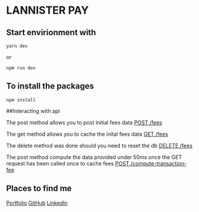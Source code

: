 # LANNISTER PAY

## Start envirionment with

`yarn dev`

or

`npm run dev`

## To install the packages

`npm install`

##Interacting with api

The post method allows you to post initial fees data
[POST /fees](https://lannister-payng.herokuapp.com/fees)

The get method allows you to cache the inital fees data
[GET /fees](https://lannister-payng.herokuapp.com/fees)

The delete method was done should you need to reset the db
[DELETE /fees](https://lannister-payng.herokuapp.com/fees)

The post method compute the data provided under 50ms once the GET request has been called once to cache fees
[POST /compute-transaction-fee](https://lannister-payng.herokuapp.com/compute-transaction-fee)

## Places to find me

[Portfolio](https://gerald.vercel.app)
[GitHub](https://github.com/lucignation)
[LinkedIn](https://linkedin.com/in/geraldolumide)
